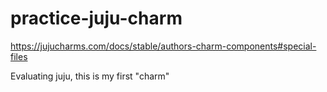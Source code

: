 practice-juju-charm
===================

https://jujucharms.com/docs/stable/authors-charm-components#special-files

Evaluating juju, this is my first "charm"
